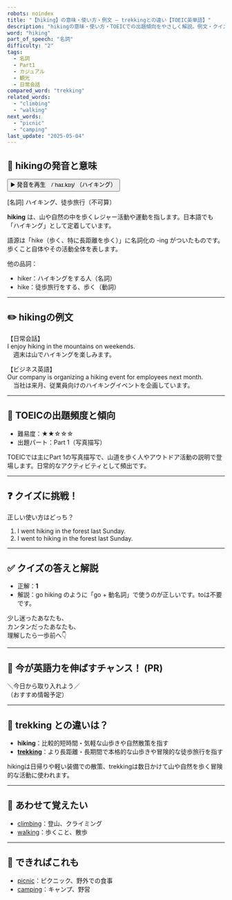 ```yaml
---
robots: noindex
title: "【hiking】の意味・使い方・例文 ― trekkingとの違い【TOEIC英単語】"
description: "hikingの意味・使い方・TOEICでの出題傾向をやさしく解説。例文・クイズ付きでtrekkingとの違いもわかりやすく学べます。"
word: "hiking"
part_of_speech: "名詞"
difficulty: "2"
tags:
  - 名詞
  - Part1
  - カジュアル
  - 観光
  - 日常会話
compared_word: "trekking"
related_words:
  - "climbing"
  - "walking"
next_words:
  - "picnic"
  - "camping"
last_update: "2025-05-04"
---
```


## 🔰 hikingの発音と意味

<button class="play-audio" onclick="playTTS('hiking')">
  <span class="play-audio-main">
    ▶️ 発音を再生　/ˈhaɪ.kɪŋ/
  </span>
  <span class="play-audio-sub">
    （ハイキング）
  </span>
</button>

[名詞] ハイキング、徒歩旅行（不可算）

**hiking** は、山や自然の中を歩くレジャー活動や運動を指します。日本語でも「ハイキング」として定着しています。

語源は「hike（歩く、特に長距離を歩く）」に名詞化の -ing がついたものです。歩くこと自体やその活動全体を表します。

他の品詞：  
- hiker：ハイキングをする人（名詞）
- hike：徒歩旅行をする、歩く（動詞）

---

## ✏️ hikingの例文

【日常会話】  
I enjoy hiking in the mountains on weekends.  
　週末は山でハイキングを楽しみます。

【ビジネス英語】  
Our company is organizing a hiking event for employees next month.  
　当社は来月、従業員向けのハイキングイベントを企画しています。

---

## 🎯 TOEICの出題頻度と傾向

- 難易度：★★☆☆☆
- 出題パート：Part 1（写真描写）

TOEICでは主にPart 1の写真描写で、山道を歩く人やアウトドア活動の説明で登場します。日常的なアクティビティとして頻出です。

---

## ❓ クイズに挑戦！

正しい使い方はどっち？

1. I went hiking in the forest last Sunday.  
2. I went to hiking in the forest last Sunday.

---

## ✅ クイズの答えと解説

- 正解：**1**
- 解説：go hiking のように「go + 動名詞」で使うのが正しいです。toは不要です。

少し迷ったあなたも、  
カンタンだったあなたも、  
理解したら一歩前へ👇️

---

## 🚀 今が英語力を伸ばすチャンス！ (PR)

<div class="info-center">
＼今日から取り入れよう／<br>  
（おすすめ情報予定）
</div>

---

## 🤔  trekking との違いは？

- **hiking**：比較的短時間・気軽な山歩きや自然散策を指す
- **[trekking](/word/trekking/)**：より長距離・長期間で本格的な山歩きや冒険的な徒歩旅行を指す

hikingは日帰りや軽い装備での散策、trekkingは数日かけて山や自然を歩く冒険的な活動に使われます。

---

## 🧩 あわせて覚えたい

- [climbing](/word/climbing/)：登山、クライミング
- [walking](/word/walking/)：歩くこと、散歩

---

## 📖 できればこれも

- [picnic](/word/picnic/)：ピクニック、野外での食事
- [camping](/word/camping/)：キャンプ、野営

<!-- cvid: aid40_bid21 -->
